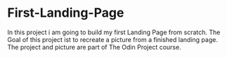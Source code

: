 # First-Landing-Page

In this project i am going to build my first Landing Page from scratch. The Goal of this project ist to recreate a picture from a finished landing page. The project and picture are part of The Odin Project course.
